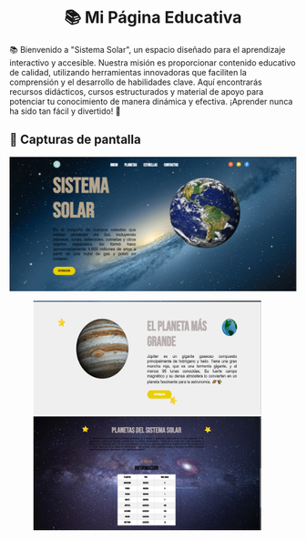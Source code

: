 <h1 align="center">📚 Mi Página Educativa</h1> 
📚 Bienvenido a "Sistema Solar", un espacio diseñado para el aprendizaje interactivo y accesible. Nuestra misión es proporcionar contenido educativo de calidad, utilizando herramientas innovadoras que faciliten la     comprensión y el desarrollo de habilidades clave. Aquí encontrarás recursos didácticos, cursos estructurados y material de apoyo para potenciar tu conocimiento de manera dinámica y efectiva. ¡Aprender nunca ha         sido tan fácil y divertido! 🚀
<br>

<h2 >📸 Capturas de pantalla</h1> 


<p align="center">
    
  <img src="images/Pantalla-inicio.png" width="800">

</p>

<p align="center">
  <img src="images/Seccion2.png" width="400" height="200" style="margin-right: 20px; display: inline-block;">
  <img src="images/Seccion3.png"  width="400" height="200" style="margin-right: 20px; display: inline-block;">
</p>
